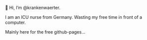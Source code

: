 👋 Hi, I’m @krankenwaerter.

I am an ICU nurse from Germany.
Wasting my free time in front of a computer.

Mainly here for the free github-pages...

<!---
krankenwaerter/krankenwaerter is a ✨ special ✨ repository because its `README.md` (this file) appears on your GitHub profile.
You can click the Preview link to take a look at your changes.
--->
